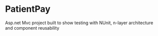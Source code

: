 # PatientPay
Asp.net Mvc project built to show testing with NUnit, n-layer architecture and component reusability
